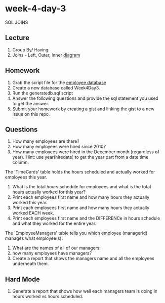 # week-4-day-3
SQL JOINS

Lecture
-----
1. Group By/ Having
2. Joins - Left, Outer, Inner [diagram](http://www.codeproject.com/KB/database/Visual_SQL_Joins/Visual_SQL_JOINS_orig.jpg)

Homework
-----

1. Grab the script file for the [employee database](generatedb.sql)
2. Create a new database called Week4Day3.
3. Run the generatedb.sql script
4. Answer the following questions and provide the sql statement you used to get the answer. 
5. Submit your homework by creating a gist and linking the gist to a new issue on this repo.

Questions
-----
1. How many employees are there?
2. How many employees were hired since 2010?
3. How many employees were hired in the December month (regardless of year). Hint: use year(hiredate) to get the year part from a date time column.

The 'TimeCards' table holds the hours scheduled and actually worked for employees this year. 

1. What is the total hours schedule for employees and what is the total hours actually worked for this year?
5. Print each employees first name and how many hours they actually worked this year.
6. Print each employees first name and how many hours they actually worked EACH week. 
7. Print each employees first name and the DIFFERENCe in hours schedule and what they worked for the entire year.

The 'EmployeeManagers' table tells you which employee (managerid) manages what employee(s). 

1. What are the names of all of our managers.
2. how many employees have managers?
3. Create a report that shows the managers name and all the employees underneath them.

Hard Mode
------
1. Generate a report that shows how well each managers team is doing in hours worked vs hours scheduled. 
